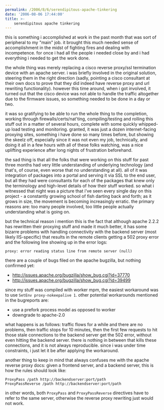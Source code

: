 ```yaml
---
permalink: /2006/8/6/serendipitous-apache-tinkering
date: '2006-08-06 17:44:00'
title: >-
    serendipitous apache tinkering
---
```


this is something i accomplished at work in the past month that was sort
of peripheral to my "main" job. it brought this much needed sense of
accomplishment in the midst of fighting fires and dealing with
incompetence. for once i had all the people i needed close by and i had
everything i needed to get the work done.

the whole thing was merely replacing a cisco reverse proxy/ssl
termination device with an apache server. i was briefly involved in the
original solution, steering them in the right direction (sadly, pointing
a cisco consultant at their own docs to prove that they did indeed have
reverse proxy and url rewriting functionality). however this time
around, when i got involved, it turned out that the cisco device was not
able to handle the traffic altogether due to the firmware issues, so
something needed to be done in a day or two.

it was so gratifying to be able to run the whole thing to the
completion, working through firewalls/certs/nat'ting, compiling/testing
and rolling this stuff out in a matter of several hours, complete with
some quickly whipped-up load testing and monitoring. granted, it was
just a dozen internet-facing proxying sites, something i have done so
many times before, but showing the skeelz off, especially since it was
not even my job, technically, and doing it all in a few hours with all
of these folks watching, was a nice uplifting experience after long
nights of frustration beforehand.

the sad thing is that all the folks that were working on this stuff for
past three months had very little understanding of underlying technology
(and that's, of course, even worse that no understanding at all). all of
it was integration of packages into a portal and serving it via SSL to
the end user, but all they had were consultants for each of the packages
that knew only the terminology and high-level details of how their stuff
worked. so what i witnessed that night was a picture that i've seen
every single day on this project - a constantly growing school of fish
darting back and forth; as it grows in size, the movement is becoming
increasingly erratic. the primary reasons are: too many people involved,
too little people actually understanding what is going on.

but the technical reason i mention this is the fact that although apache
2.2.2 has rewritten their proxying stuff and made it much better, it has
some bizarre problems with handling connectivity with the backend server
(most likely IIS-specific) that results in the remote clients getting a
502 proxy error and the following line showing up in the error logs:

    proxy: error reading status line from remote server (null)

there are a couple of bugs filed on the apache bugzilla, but nothing
confirmed yet:

* <http://issues.apache.org/bugzilla/show_bug.cgi?id=37770>
* <http://issues.apache.org/bugzilla/show_bug.cgi?id=39499>

since my stuff was compiled with worker mpm, the easiest workaround was
to use `SetEnv proxy-nokeepalive 1`. other potential workarounds
mentioned in the bugreports are:

-   use a prefork process model as opposed to worker
-   downgrade to apache-2.0

what happens is as follows: traffic flows for a while and there are no
problems, then traffic stops for 10 minutes, then the first few requests
to hit those stale connections to the backend server get the 502 error,
without even hitting the backend server. there is nothing in between
that kills these connections, and it is not always reproducible. since i
was under time constraints, i just let it be after applying the
workaround.

another thing to keep in mind that always confuses me with the apache
reverse proxy docs: given a frontend server, and a backend server, this
is how the rules should look like:

    ProxyPass /path http://backendserver:port/path
    ProxyPassReverse /path http://backendserver:port/path

in other words, both `ProxyPass` and `ProxyPassReverse` directives have
to refer to the same server, otherwise the reverse proxy rewriting just
would not work.
